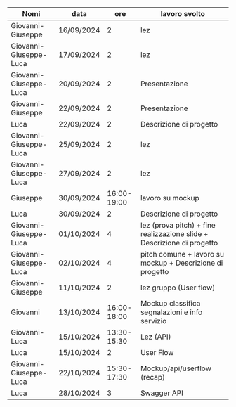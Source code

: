 |Nomi|data 	  	|ore		|lavoro svolto|
|----|----------|-------|-------------|
|Giovanni-Giuseppe|16/09/2024|2|lez|
|Giovanni-Giuseppe-Luca|17/09/2024|2|lez| 	
|Giovanni-Giuseppe-Luca|20/09/2024|2|Presentazione|
|Giovanni-Giuseppe|22/09/2024|2|Presentazione|
|Luca|22/09/2024|2|Descrizione di progetto|
|Giovanni-Giuseppe-Luca|25/09/2024|2|lez|
|Giovanni-Giuseppe-Luca|27/09/2024|2|lez|
|Giuseppe|30/09/2024|16:00-19:00|lavoro su mockup|
|Luca|30/09/2024|2|Descrizione di progetto|
|Giovanni-Giuseppe-Luca|01/10/2024|4|lez (prova pitch) + fine realizzazione slide + Descrizione di progetto|
|Giovanni-Giuseppe-Luca|02/10/2024|4|pitch comune + lavoro su mockup + Descrizione di progetto|
|Giovanni-Giuseppe|11/10/2024|2|lez gruppo (User flow)|
|Giovanni|13/10/2024|16:00-18:00|Mockup classifica segnalazioni e info servizio|
|Giovanni-Luca|15/10/2024|13:30-15:30|Lez (API)|
|Luca|15/10/2024|2|User Flow|	
|Giovanni-Giuseppe-Luca|22/10/2024|15:30-17:30|Mockup/api/userflow (recap)|
|Luca|28/10/2024|3|Swagger API|